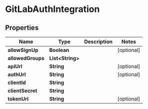 

# GitLabAuthIntegration


## Properties

| Name | Type | Description | Notes |
|------------ | ------------- | ------------- | -------------|
|**allowSignUp** | **Boolean** |  |  [optional] |
|**allowedGroups** | **List&lt;String&gt;** |  |  |
|**apiUrl** | **String** |  |  [optional] |
|**authUrl** | **String** |  |  [optional] |
|**clientId** | **String** |  |  |
|**clientSecret** | **String** |  |  |
|**tokenUrl** | **String** |  |  [optional] |



